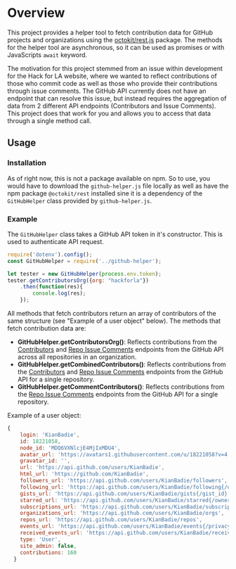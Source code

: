 # Overview

This project provides a helper tool to fetch contribution data for GitHub projects and organizations using the [octokit/rest.js](https://octokit.github.io/rest.js/v18/) package. The methods for the helper tool are asynchronous, so it can be used as promises or with JavaScripts `await` keyword.

The motivation for this project stemmed from an issue within development for the Hack for LA website, where we wanted to reflect contributions of those who commit code as well as those who provide their contributions through issue comments. The GitHub API currently does not have an endpoint that can resolve this issue, but instead requires the aggregation of data from 2 different API endpoints (Contributors and Issue Comments). This project does that work for you and allows you to access that data through a single method call.

## Usage
### Installation
As of right now, this is not a package available on npm. So to use, you would have to download the `github-helper.js` file locally as well as have the npm package `@octokit/rest` installed sine it is a dependency of the `GitHubHelper` class provided by `github-helper.js`.

### Example
The `GitHubHelper` class takes a GitHub API token in it's constructor. This is used to authenticate API request.

```javascript
require('dotenv').config();
const GitHubHelper = require('../github-helper');

let tester = new GitHubHelper(process.env.token);
tester.getContributorsOrg({org: "hackforla"})
    .then(function(res){
        console.log(res);
    });
```

All methods that fetch contributors return an array of contributors of the same structure (see "Example of a user object" below). The methods that fetch contribution data are:
- **GitHubHelper.getContributorsOrg()**: Reflects contributions from the [Contributors](https://developer.github.com/v3/repos/#list-repository-contributors) and [Repo Issue Comments](https://developer.github.com/v3/issues/comments/#list-issue-comments-for-a-repository) endpoints from the GitHub API across all repositories in an organization.
- **GitHubHelper.getCombinedContributors()**: Reflects contributions from the [Contributors](https://developer.github.com/v3/repos/#list-repository-contributors) and [Repo Issue Comments](https://developer.github.com/v3/issues/comments/#list-issue-comments-for-a-repository) endpoints from the GitHub API for a single repository.
- **GitHubHelper.getCommentContributors()**: Reflects contributions from the [Repo Issue Comments](https://developer.github.com/v3/issues/comments/#list-issue-comments-for-a-repository) endpoints from the GitHub API for a single repository.

Example of a user object: 
```javascript
{
    login: 'KianBadie',
    id: 18221058,
    node_id: 'MDQ6VXNlcjE4MjIxMDU4',
    avatar_url: 'https://avatars1.githubusercontent.com/u/18221058?v=4',
    gravatar_id: '',
    url: 'https://api.github.com/users/KianBadie',
    html_url: 'https://github.com/KianBadie',
    followers_url: 'https://api.github.com/users/KianBadie/followers',
    following_url: 'https://api.github.com/users/KianBadie/following{/other_user}',
    gists_url: 'https://api.github.com/users/KianBadie/gists{/gist_id}',
    starred_url: 'https://api.github.com/users/KianBadie/starred{/owner}{/repo}',
    subscriptions_url: 'https://api.github.com/users/KianBadie/subscriptions',
    organizations_url: 'https://api.github.com/users/KianBadie/orgs',
    repos_url: 'https://api.github.com/users/KianBadie/repos',
    events_url: 'https://api.github.com/users/KianBadie/events{/privacy}',
    received_events_url: 'https://api.github.com/users/KianBadie/received_events',
    type: 'User',
    site_admin: false,
    contributions: 160
  }
```
